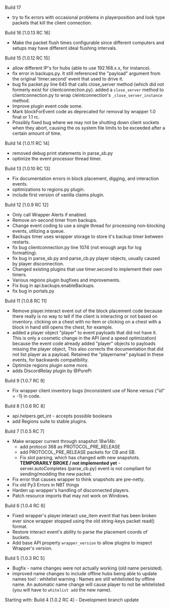 Build 17
- try to fix errors with occasional problems in playerposition and look type packets that kill the client connection.

Build 16 [1.0.13 RC 16]
- Make the packet flush times configurable since different computers and setups may have different ideal flushing intervals.

Build 15 [1.0.12 RC 15]
- allow different IP's for hubs (able to use 192.168.x.x, for instance).
- fix error in backups.py.  It still referenced the "payload" argument from
 the original 'timer.second' event that used to drive it.
- bug fix packet.py line 645 that calls close_server method (which did not
 formerly exist for clientconnection.py).  added a `close_server` method to
 clientconnection.py to wrap cleintconnection's `_close_server_instance` method.
- Improve plugin event code some.
- Mark blockForEvent code as deprecated for removal by wrapper 1.0 final or
 1.1 rc.
- Possibly fixed bug where we may not be shutting down client sockets when they abort,
 causing the os system file limits to be exceeded after a certain amount of time.

Build 14 [1.0.11 RC 14]
- removed debug print statements in parse_sb.py
- optimize the event processor thread timer.

Build 13 [1.0.10 RC 13]
- Fix documentation errors in block placement, digging, and interaction events.
- optimizations to regions.py plugin.
- include first version of vanilla claims plugin.

Build 12 [1.0.9 RC 12]
- Only call Wrapper Alerts if enabled.
- Remove on-second timer from backups.
- Change event coding to use a single thread for processing non-blocking events, utilizing a queue.
- Backups timer uses wrapper storage to store it's backup timer between restarts.
- fix bug clientconnection.py line 1074 (not enough args for log formatting).
- fix bug in parse_sb.py and parse_cb.py player objects, usually caused by player disconnection.
- Changed existing plugins that use timer.second to implement their own timers.
- Various regions plugin bugfixes and improvements.
- Fix bug in api.backups.enableBackups.
- fix bug in portals.py

Build 11 [1.0.8 RC 11]
- Remove player.interact event out of the block placement code because there
 really is no way to tell if the client is interacting or not based on inventory.
 clicking on a chest with no item or clicking on a chest with a block in hand still
 opens the chest, for example.
- added a player object "player" to event payloads that did not have it.  This is
 only a cosmetic change in the API (and a speed optimization) because the event
 code already added "player" objects to payloads missing the player object,  This
 also corrects the documentation that did not list player as a payload.  Retained
 the "playername" payload in these events, for backwards compatibility.
- Optimize regions plugin some more.
- adds DiscordRelay plugin by @PurePi

Build 9 [1.0.7 RC 9]
- Fix wrapper client inventory bugs (inconsistent use of None versus {"id" = -1}
 in code.

Build 8 [1.0.6 RC 8]
- api.helpers.get_int - accepts possible booleans
- add Regions suite to stable plugins.

Build 7 [1.0.5 RC 7]
- Make wrapper current through snapshot 18w14b:
    - add protocol 368 as PROTOCOL_PRE_RELEASE
    - add PROTOCOL_PRE_RELEASE packets for CB and SB.
    - Fix slot parsing, which has changed with new snapshots.
    **TEMPORARILY BROKE / not implemented yet** - server.autoCompletes
     (parse_cb.py) event is not compliant for sending/modding the new packet.
- Fix error that causes wrapper to think snapshots are pre-netty.
- Fix old Py3 Errors in NBT things
- Harden up wrapper's handling of disconnected players.
- Patch resource imports that may not work on Windows.

Build 6 [1.0.4 RC 6]
- Fixed wrapper's player.interact use_item event that has been broken
 ever since wrapper stopped using the old string-keys packet read() format.
- Restore interact event's ability to parse the placement coords of buckets.
- Add base API property `wrapper_version` to allow plugins to inspect Wrapper's version.

Build 5  [1.0.3 RC 5]
- Bugfix - name changes were not actually working (old name persisted).
- improved name changes to include offline hubs being able to update names too!
  : whitelist warning : Names are still whitelisted by offline name. An
   automatic name change will cause player to not be whitelisted (you will
   have to `whitelist add` the new name).

Starting with:
Build 4 [1.0.2 RC 4] - Development branch update
